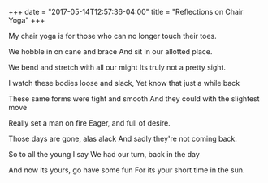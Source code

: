 +++
date = "2017-05-14T12:57:36-04:00"
title = "Reflections on Chair Yoga"
+++

My chair yoga is for those
who can no longer touch their toes.
<!--more-->
We hobble in on cane and brace
And sit in our allotted place.

We bend and stretch with all our might
Its truly not a pretty sight.

I watch these bodies loose and slack,
Yet know that just a while back

These same forms were tight and smooth
And they could with the slightest move

Really set a man on fire
Eager, and full of desire.

Those days are gone, alas alack
And sadly they're not coming back.

So to all the young I say
We had our turn, back in the day

And now its yours, go have some fun
For its your short time in the sun.
